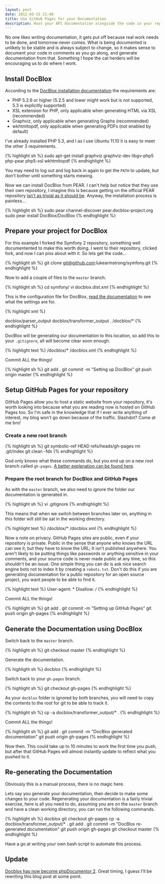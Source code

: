 ```yaml
---
layout: post
date: 2012-03-15 21:48
title: Use GitHub Pages for your Documentation
description: Host your API documentation alongside the code in your repository.
---
```



No one likes writing documentation, it gets put off because real work needs to be done, and tomorrow never comes. What is being documented is unlikely to be stable and is always subject to change, so it makes sense to document your code in comments as you go along, and generate documentation from that. Something I hope the cat herders will be encouraging us to do where I work.


## Install DocBlox

According to the [DocBlox installation documentation](http://docs.docblox-project.org/for-users/installation.html) the requirements are:

* PHP 5.2.6 or higher (5.2.5 and lower might work but is not supported, 5.3 is explicitly supported)
* XSL extension for PHP, only applicable when generating HTML via XSL (recommended)
* Graphviz, only applicable when generating Graphs (recommended)
* wkhtmltopdf, only applicable when generating PDFs (not enabled by default)

I've already installed PHP 5.3, and I as I use Ubuntu 11.10 it is easy to meet the other 3 requirements.

{% highlight sh %}
sudo apt-get install graphviz graphviz-dev libgv-php5 php-pear php5-xsl wkhtmltopdf
{% endhighlight %}

You may need to log out and log back in again to get the `PATH` to update, but don't bother until something starts mewing.

Now we can install DocBlox from PEAR. I can't help but notice that they use their own repository, I imagine this is because getting on the official PEAR repository [isn't as trivial as it should be](http://philsturgeon.co.uk/blog/2012/03/packages-the-way-forward-for-php). Anyway, the installation process is painless...

{% highlight sh %}
sudo pear channel-discover pear.docblox-project.org
sudo pear install DocBlox/DocBlox
{% endhighlight %}

## Prepare your project for DocBlox

For this example I forked the Symfony 2 repository, something well documentented to make this worth doing. I went to their repository, clicked fork, and now I can piss about with it. So lets get the code...

{% highlight sh %}
git clone git@github.com:lukearmstrong/symfony.git
{% endhighlight %}


Now to add a couple of files to the `master` branch.

{% highlight sh %}
cd symfony/
vi docblox.dist.xml
{% endhighlight %}


This is the configuration file for DocBlox, [read the documentation](http://docs.docblox-project.org/for-users/configuration.html) to see what the settings are for.

{% highlight xml %}
<?xml version="1.0" encoding="UTF-8" ?>
<docblox>
	<title>Symfony</title>
	<parser>
		<target>docblox/parser_output</target>
	</parser>
	<transformer>
		<target>docblox/transformer_output</target>
	</transformer>
	<files>
		<directory>.</directory>
		<ignore>/docblox/*</ignore>
	</files>
</docblox>
{% endhighlight %}


DocBlox will be generating our documentation to this location, so add this to your `.gitignore`, all will become clear soon enough.

{% highlight text %}
/docblox/*
/docblox.xml
{% endhighlight %}


Commit ALL the things!

{% highlight sh %}
git add .
git commit -m "Setting up DocBlox"
git push origin master
{% endhighlight %}


## Setup GitHub Pages for your repository

GitHub Pages allow you to host a static website from your repository, it's worth looking into because what you are reading now is hosted on GitHub Pages too. So I'm safe in the knowledge that if I ever write anything of interest, my blog won't go down because of the traffic. Slashdot? Come at me bro!


### Create a new root branch

{% highlight sh %}
git symbolic-ref HEAD refs/heads/gh-pages
rm .git/index
git clean -fdx
{% endhighlight %}


God only knows what these commands do, but you end up on a new root branch called `gh-pages`. [A better explanation can be found here](http://help.github.com/pages/#project_pages_manually).


### Prepare the root branch for DocBlox and GitHub Pages

As with the `master` branch, we also need to ignore the folder our documentation is generated in.

{% highlight sh %}
vi .gitignore
{% endhighlight %}


This means that when we switch between branches later on, anything in this folder will still be sat in the working directory.

{% highlight text %}
/docblox/*
/docblox.xml
{% endhighlight %}


Now a note on privacy. GitHub Pages sites are public, even if your repository is private. Public in the sense that anyone who knows the URL can see it, but they have to know the URL; It isn't published anywhere. You aren't likely to be putting things like passwords or anything sensitive in your comments, and your source code is never made public at any time, so this shouldn't be an issue. One simple thing you can do is ask nice search engine bots not to index it by creating a `robots.txt`. Don't do this if you are generating documentation for a public repository for an open source project, you want people to be able to find it.

{% highlight text %}
User-agent: *
Disallow: /
{% endhighlight %}


Commit ALL the things!

{% highlight sh %}
git add .
git commit -m "Setting up GitHub Pages"
git push origin gh-pages
{% endhighlight %}


## Generate the Documentation using DocBlox

Switch back to the `master` branch.

{% highlight sh %}
git checkout master
{% endhighlight %}


Generate the documentation.

{% highlight sh %}
docblox
{% endhighlight %}


Switch back to your `gh-pages` branch.

{% highlight sh %}
git checkout gh-pages
{% endhighlight %}


As your `docblox` folder is ignored by both branches, you will need to copy the contents to the root for git to be able to track it.

{% highlight sh %}
cp -a docblox/transformer_output/* .
{% endhighlight %}


Commit ALL the things!

{% highlight sh %}
git add .
git commit -m "DocBlox generated documentation"
git push origin gh-pages
{% endhighlight %}


Now then. This could take up to 10 minutes to work the first time you push, but after that GitHub Pages will almost instantly update to reflect what you pushed to it.


## Re-generating the Documentation

Obviously this is a manual process, there is no magic here.

Lets say you generate your documentation, then decide to make some changes to your code. Regenerating your documentation is a fairly trivial exercise, here is all you need to do, assuming you are on the `master` branch and have a clean working directory, you can run the following commands.

{% highlight sh %}
docblox
git checkout gh-pages
cp -a docblox/transformer_output/* .
git add .
git commit -m "DocBlox re-generated documentation"
git push origin gh-pages
git checkout master
{% endhighlight %}


Have a go at writing your own bash script to automate this process.


## Update

[Docblox has now become phpDocumentor 2](http://www.docblox-project.org/2012/03/docblox-is-unmasked-it-is-really-phpdocumentor-2/). Great timing, I guess I'll be rewriting this blog post at some point.
